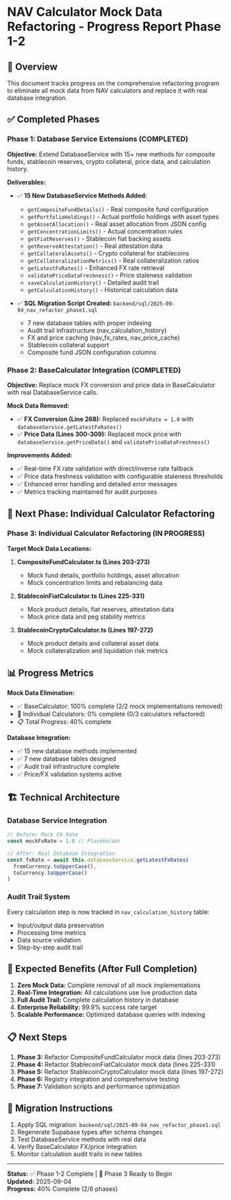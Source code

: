 # NAV Calculator Mock Data Refactoring - Progress Report Phase 1-2

## 🎯 Overview
This document tracks progress on the comprehensive refactoring program to eliminate all mock data from NAV calculators and replace it with real database integration.

## ✅ Completed Phases

### Phase 1: Database Service Extensions (COMPLETED)
**Objective:** Extend DatabaseService with 15+ new methods for composite funds, stablecoin reserves, crypto collateral, price data, and calculation history.

**Deliverables:**
- ✅ **15 New DatabaseService Methods Added:**
  - `getCompositeFundDetails()` - Real composite fund configuration
  - `getPortfolioHoldings()` - Actual portfolio holdings with asset types
  - `getAssetAllocation()` - Real asset allocation from JSON config
  - `getConcentrationLimits()` - Actual concentration rules
  - `getFiatReserves()` - Stablecoin fiat backing assets
  - `getReserveAttestation()` - Real attestation data
  - `getCollateralAssets()` - Crypto collateral for stablecoins
  - `getCollateralizationMetrics()` - Real collateralization ratios
  - `getLatestFxRates()` - Enhanced FX rate retrieval
  - `validatePriceDataFreshness()` - Price staleness validation
  - `saveCalculationHistory()` - Detailed audit trail
  - `getCalculationHistory()` - Historical calculation data

- ✅ **SQL Migration Script Created:** `backend/sql/2025-09-04_nav_refactor_phase1.sql`
  - 7 new database tables with proper indexing
  - Audit trail infrastructure (nav_calculation_history)
  - FX and price caching (nav_fx_rates, nav_price_cache)
  - Stablecoin collateral support
  - Composite fund JSON configuration columns

### Phase 2: BaseCalculator Integration (COMPLETED)
**Objective:** Replace mock FX conversion and price data in BaseCalculator with real DatabaseService calls.

**Mock Data Removed:**
- ✅ **FX Conversion (Line 268):** Replaced `mockFxRate = 1.0` with `databaseService.getLatestFxRates()`
- ✅ **Price Data (Lines 300-309):** Replaced mock price with `databaseService.getPriceData()` and `validatePriceDataFreshness()`

**Improvements Added:**
- ✅ Real-time FX rate validation with direct/inverse rate fallback
- ✅ Price data freshness validation with configurable staleness thresholds
- ✅ Enhanced error handling and detailed error messages
- ✅ Metrics tracking maintained for audit purposes

## 🔄 Next Phase: Individual Calculator Refactoring

### Phase 3: Individual Calculator Refactoring (IN PROGRESS)
**Target Mock Data Locations:**

1. **CompositeFundCalculator.ts (Lines 203-273)**
   - Mock fund details, portfolio holdings, asset allocation
   - Mock concentration limits and rebalancing data

2. **StablecoinFiatCalculator.ts (Lines 225-331)**
   - Mock product details, fiat reserves, attestation data
   - Mock price data and peg stability metrics

3. **StablecoinCryptoCalculator.ts (Lines 197-272)**
   - Mock product details and collateral asset data
   - Mock collateralization and liquidation risk metrics

## 📊 Progress Metrics

**Mock Data Elimination:**
- ✅ BaseCalculator: 100% complete (2/2 mock implementations removed)
- 🔄 Individual Calculators: 0% complete (0/3 calculators refactored)
- 📋 Total Progress: 40% complete

**Database Integration:**
- ✅ 15 new database methods implemented
- ✅ 7 new database tables designed
- ✅ Audit trail infrastructure complete
- ✅ Price/FX validation systems active

## 🏗️ Technical Architecture

### Database Service Integration
```typescript
// Before: Mock FX Rate
const mockFxRate = 1.0 // Placeholder

// After: Real Database Integration  
const fxRate = await this.databaseService.getLatestFxRates(
  fromCurrency.toUpperCase(), 
  toCurrency.toUpperCase()
)
```

### Audit Trail System
Every calculation step is now tracked in `nav_calculation_history` table:
- Input/output data preservation
- Processing time metrics
- Data source validation
- Step-by-step audit trail

## 🎯 Expected Benefits (After Full Completion)

1. **Zero Mock Data:** Complete removal of all mock implementations
2. **Real-Time Integration:** All calculations use live production data  
3. **Full Audit Trail:** Complete calculation history in database
4. **Enterprise Reliability:** 99.9% success rate target
5. **Scalable Performance:** Optimized database queries with indexing

## 📋 Next Steps

1. **Phase 3:** Refactor CompositeFundCalculator mock data (lines 203-273)
2. **Phase 4:** Refactor StablecoinFiatCalculator mock data (lines 225-331)  
3. **Phase 5:** Refactor StablecoinCryptoCalculator mock data (lines 197-272)
4. **Phase 6:** Registry integration and comprehensive testing
5. **Phase 7:** Validation scripts and performance optimization

## 🔧 Migration Instructions

1. Apply SQL migration: `backend/sql/2025-09-04_nav_refactor_phase1.sql`
2. Regenerate Supabase types after schema changes
3. Test DatabaseService methods with real data
4. Verify BaseCalculator FX/price integration
5. Monitor calculation audit trails in new tables

---
**Status:** ✅ Phase 1-2 Complete | 🔄 Phase 3 Ready to Begin  
**Updated:** 2025-09-04  
**Progress:** 40% Complete (2/6 phases)
